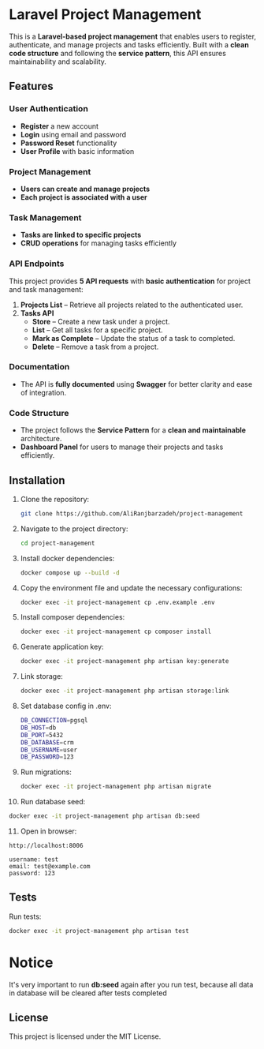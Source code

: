 # Laravel Project Management

This is a **Laravel-based project management** that enables users to register, authenticate, and manage projects and
tasks efficiently. Built with a **clean code structure** and following the **service pattern**, this API ensures
maintainability and scalability.

## Features

### User Authentication

- **Register** a new account
- **Login** using email and password
- **Password Reset** functionality
- **User Profile** with basic information

### Project Management

- **Users can create and manage projects**
- **Each project is associated with a user**

### Task Management

- **Tasks are linked to specific projects**
- **CRUD operations** for managing tasks efficiently

### API Endpoints

This project provides **5 API requests** with **basic authentication** for project and task management:

1. **Projects List** – Retrieve all projects related to the authenticated user.
2. **Tasks API**
    - **Store** – Create a new task under a project.
    - **List** – Get all tasks for a specific project.
    - **Mark as Complete** – Update the status of a task to completed.
    - **Delete** – Remove a task from a project.

### Documentation

- The API is **fully documented** using **Swagger** for better clarity and ease of integration.

### Code Structure

- The project follows the **Service Pattern** for a **clean and maintainable** architecture.
- **Dashboard Panel** for users to manage their projects and tasks efficiently.

## Installation

1. Clone the repository:
   ```sh
   git clone https://github.com/AliRanjbarzadeh/project-management
   ```
2. Navigate to the project directory:
   ```sh
   cd project-management
   ```
3. Install docker dependencies:
   ```sh
   docker compose up --build -d
   ```
4. Copy the environment file and update the necessary configurations:
   ```sh
   docker exec -it project-management cp .env.example .env
   ```
5. Install composer dependencies:
   ```sh
   docker exec -it project-management cp composer install
   ```
6. Generate application key:
   ```sh
   docker exec -it project-management php artisan key:generate
   ```
7. Link storage:
   ```sh
   docker exec -it project-management php artisan storage:link
   ```
8. Set database config in .env:
   ```sh
   DB_CONNECTION=pgsql
   DB_HOST=db
   DB_PORT=5432
   DB_DATABASE=crm
   DB_USERNAME=user
   DB_PASSWORD=123
   ```
9. Run migrations:
   ```sh
   docker exec -it project-management php artisan migrate
   ```
10. Run database seed:
   ```sh
   docker exec -it project-management php artisan db:seed
   ```
11. Open in browser:
   ```url
   http://localhost:8006
   
   username: test
   email: test@example.com
   password: 123
   ```

## Tests

Run tests:

   ```sh
   docker exec -it project-management php artisan test
   ```

# Notice

It's very important to run **db:seed** again after you run test, because all data in database will be cleared after
tests completed

## License

This project is licensed under the MIT License.